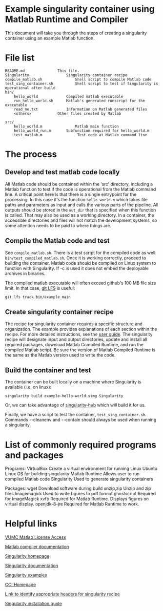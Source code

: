 # Example singularity container using Matlab Runtime and Compiler

This document will take you through the steps of creating a singularity container using an example Matlab function.

# File list

	README.md				This file.
	Singularity			        Singularity container recipe
	compile_matlab.sh		    	Shell script to compile Matlab code
	test_sing_container.sh			Shell script to test if Singularity is operational after build
	bin/
		hello_world		        Compiled matlab executable
		run_hello_world.sh	 	Matlab's generated runscript for the executable
		read_me.txt		        Information on Matlab generated files
		<others>			Other files created by Matlab	

	src/
		hello_world.m		      	Matlab main function
		hello_world_run.m	   	Subfunction required for hello_world.m
		test_matlab.m		     	 Test code at Matlab command line


# The process

## Develop and test matlab code locally
All Matlab code should be contained within the 'src' directory, including a Matlab function to test if the code is operational from the Matlab command line.
A critical point here is that there is a single entrypoint for the processing. In this case it's the function `hello_world.m` which takes file paths and parameters as input and calls the various parts of the pipeline. All outputs should be stored in the `out_dir` that is specified when this function is called. That may also be used as a working directory. In a container, the accessible directories and files will not match the development systems, so some attention needs to be paid to where things are.

## Compile the Matlab code and test
See `compile_matlab.sh`. There is a test script for the compiled code as well: 
`bin/test_compiled_matlab.sh`. Once it is working correctly, proceed to building the container. Matlab code should be compiled on Linux system to function with Singularity. If -c is used it does not embed the deployable archives in binaries. 


The compiled matlab executable will often exceed github's 100 MB file size limit. In that case, [git LFS](https://git-lfs.github.com/) is useful:

    git lfs track bin/example_main

## Create singularity container recipe
The recipe for singularity container requires a specific structure and organization. The example provides explanations of each section within the recipe. For more detailed instructions, see the [user guide](https://sylabs.io/guides/3.7/user-guide.pdf).
The singularity recipe will designate input and output directories, update and install all required packages, download Matlab Compiled Runtime, and run the compiled Matlab script. Be sure the version of Matlab Compiled Runtime is the same as the Matlab version used to write the code.

## Build the container and test
The container can be built locally on a machine where Singularity is available (i.e. on linux):

	singularity build example-hello-world.simg Singularity

Or, we can take advantage of 
[singularity-hub](https://www.singularity-hub.org/collections/2117)
which will build it for us.

Finally, we have a script to test the container, `test_sing_container.sh`. Commands --cleanenv and --contain should always be used when running a singularity.


# List of commonly required programs and packages

Programs:
	VirtualBox			  Create a virtual environment for running Linux
	Ubuntu 			      Linux OS for building singularity
	Matlab Runtime		Allows user to run compiled Matlab code
	Singularity		    Used to generate singularity containers
	
Packages:
	wget				      Download software during build
	unzip,zip			    Unzip and zip files
	Imagemagick		    Used to write figures to pdf format
	ghostscript		    Required for ImageMagick
	xvfb				      Required for Matlab Runtime. Displays figures on virtual display.
	openjdk-8-jre		  Required for Matlab Runtime to work.


# Helpful links
[VUMC Matlab License Access](https://www.vumc.org/it/software-store-blog-vumc-it-blog/matlab-anytime-anywhere)

[Matlab compiler documentation](https://www.mathworks.com/help/compiler/index.html?s_tid=CRUX_lftnav)

[Singularity homepage](https://singularity-hub.org/)

[Singularity documentation](https://sylabs.io/guides/3.7/user-guide.pdf)

[Singularity examples](https://github.com/singularityhub/singularity-compose-examples)

[CCI Homepage](https://my.vanderbilt.edu/vuiiscci/)

[Link to identify appropriate headers for singularity recipe](hub.docker.com/_/ubuntu)

[Singularity installation guide](sylabs.io/guides/3.7/admin-guide/installation.html#installation-on-linux)




